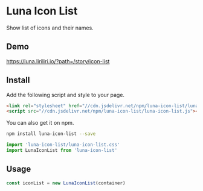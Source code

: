 # Luna Icon List

Show list of icons and their names.

## Demo

https://luna.liriliri.io/?path=/story/icon-list

## Install

Add the following script and style to your page.

```html
<link rel="stylesheet" href="//cdn.jsdelivr.net/npm/luna-icon-list/luna-icon-list.css" />
<script src="//cdn.jsdelivr.net/npm/luna-icon-list/luna-icon-list.js"></script>
```

You can also get it on npm.

```bash
npm install luna-icon-list --save
```

```javascript
import 'luna-icon-list/luna-icon-list.css'
import LunaIconList from 'luna-icon-list'
```

## Usage

```javascript
const iconList = new LunaIconList(container)
```
